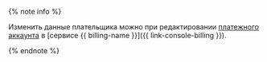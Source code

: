 {% note info %}

Изменить данные плательщика можно при редактировании [платежного аккаунта](../../billing/operations/change-data.md) в [сервисе {{ billing-name }}]({{ link-console-billing }}).

{% endnote %}
